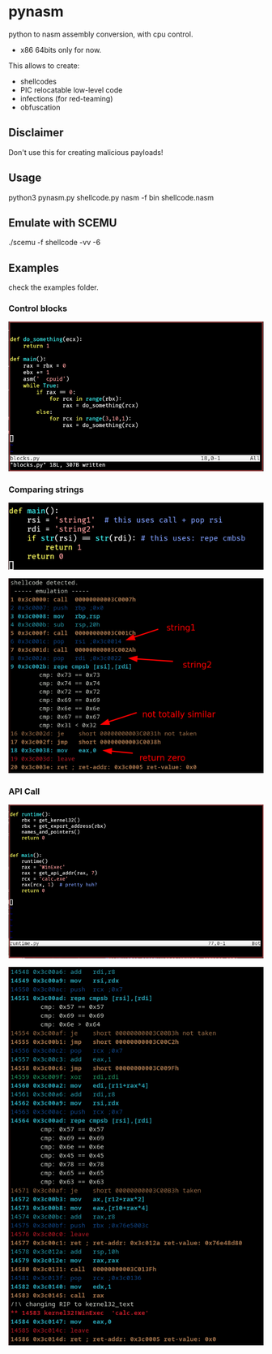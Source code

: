 # pynasm

python to nasm assembly conversion, with cpu control.
- x86 64bits only for now.

This allows to create:
- shellcodes
- PIC relocatable low-level code 
- infections (for red-teaming)
- obfuscation



## Disclaimer

Don't use this for creating malicious payloads!

## Usage

python3 pynasm.py shellcode.py
nasm -f bin shellcode.nasm

## Emulate with SCEMU

./scemu -f shellcode -vv -6

## Examples

check the examples folder.


### Control blocks

![blocks](pics/blocks.png)

### Comparing strings

![python code](pics/strings_compare1.png)

![emulated binary](pics/strings_compare.png)


### API Call

![api call](pics/api_call1.png)

![emulation](pics/api_call2.png)


